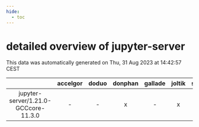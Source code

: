 ```yaml
---
hide:
  - toc
---
```


detailed overview of jupyter-server
===================================


This data was automatically generated on Thu, 31 Aug 2023 at 14:42:57 CEST  

| |accelgor|doduo|donphan|gallade|joltik|skitty|swalot|victini|
| :---: | :---: | :---: | :---: | :---: | :---: | :---: | :---: | :---: |
|jupyter-server/1.21.0-GCCcore-11.3.0|-|-|x|-|x|-|-|-|
